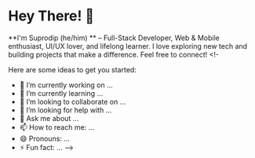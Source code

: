 # Hey There! 👋


**I'm Suprodip (he/him) ** – Full-Stack Developer, Web & Mobile enthusiast, UI/UX lover, and lifelong learner. I love exploring new tech and building projects that make a difference. Feel free to connect!
<!-

Here are some ideas to get you started:

- 🔭 I’m currently working on ...
- 🌱 I’m currently learning ...
- 👯 I’m looking to collaborate on ...
- 🤔 I’m looking for help with ...
- 💬 Ask me about ...
- 📫 How to reach me: ...
- 😄 Pronouns: ...
- ⚡ Fun fact: ...
-->
